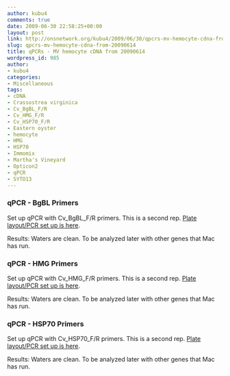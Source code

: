 ```yaml
---
author: kubu4
comments: true
date: 2009-06-30 22:58:25+00:00
layout: post
link: http://onsnetwork.org/kubu4/2009/06/30/qpcrs-mv-hemocyte-cdna-from-20090614/
slug: qpcrs-mv-hemocyte-cdna-from-20090614
title: qPCRs - MV hemocyte cDNA from 20090614
wordpress_id: 985
author:
- kubu4
categories:
- Miscellaneous
tags:
- cDNA
- Crassostrea virginica
- Cv_BgBL_F/R
- Cv_HMG_F/R
- Cv_HSP70_F/R
- Eastern oyster
- hemocyte
- HMG
- HSP70
- Immomix
- Martha's Vineyard
- Opticon2
- qPCR
- SYTO13
---
```


### qPCR - BgBL Primers



Set up qPCR with Cv_BgBL_F/R primers. This is a second rep. [Plate layout/PCR set up is here](http://eagle.fish.washington.edu/Arabidopsis/Notebook%20Workup%20Files/20090630-03.jpg).

Results: Waters are clean. To be analyzed later with other genes that Mac has run.





### qPCR - HMG Primers



Set up qPCR with Cv_HMG_F/R primers. This is a second rep. [Plate layout/PCR set up is here](http://eagle.fish.washington.edu/Arabidopsis/Notebook%20Workup%20Files/20090630-02.jpg).

Results: Waters are clean. To be analyzed later with other genes that Mac has run.





### qPCR - HSP70 Primers



Set up qPCR with Cv_HSP70_F/R primers. This is a second rep. [Plate layout/PCR set up is here](http://eagle.fish.washington.edu/Arabidopsis/Notebook%20Workup%20Files/20090630-01.jpg).

Results: Waters are clean. To be analyzed later with other genes that Mac has run.
